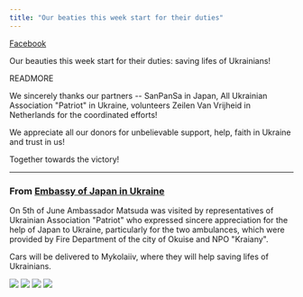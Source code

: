 ```yaml
---
title: "Our beaties this week start for their duties"
---
```


[Facebook](https://www.facebook.com/ukrainians.japan/posts/pfbid02bfwb74Lqfo6RJc8RqFxKqZn5MMFadRbqsJUB4m6Jz98SM9n5uUEbMRSunwbn3Aizl)

Our beauties this week start for their duties: saving lifes of Ukrainians!

READMORE

We sincerely thanks our partners -- SanPanSa in Japan, All Ukrainian Association "Patriot" in Ukraine, volunteers Zeilen Van Vrijheid in Netherlands for the coordinated efforts!

We appreciate all our donors for unbelievable support, help, faith in Ukraine and trust in us!

Together towards the victory!

---

### From [Embassy of Japan in Ukraine](https://www.facebook.com/embassyofjapaninukraine/posts/pfbid02nEHNVR9B39SvB2chpK6RyhVCB3yGcDKYWkw2i4QKULhrReurG1uxqi11ZBnATWZ8l)

On 5th of June Ambassador Matsuda was visited by representatives of Ukrainian Association "Patriot" who expressed sincere appreciation for the help of Japan to Ukraine, particularly for the two ambulances, which were provided by Fire Department of the city of Okuise and NPO "Kraiany".
 
Cars will be delivered to Mykolaiiv, where they will help saving lifes of Ukrainians.

![](news/2023-06-08-ambulance/photo1.jpg)
![](news/2023-06-08-ambulance/photo2.jpg)
![](news/2023-06-08-ambulance/photo3.jpg)
![](news/2023-06-08-ambulance/photo4.jpg)
